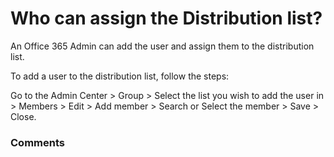 # Who can assign the Distribution list?

<p class="no-margin">An Office 365 Admin can add the user and assign them to the distribution list.</p>
<p class="no-margin"></p>
<p class="no-margin">To add a user to the distribution list, follow the steps:</p>
<p class="no-margin"></p>
<p class="no-margin">Go to the Admin Center &gt; Group &gt; Select the list you wish to add the user in &gt; Members &gt; Edit &gt; Add member &gt; Search or Select the member &gt; Save &gt; Close.</p>

### Comments

<Commentaire />